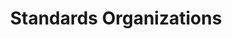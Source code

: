 ---
order: "04"
title: "Standards Organizations"
nav:
  - heading: IEEE 802
    sub-sections:
      - "11.1"
      - "11.2"
      - "11.3"
      - "11.4"
      - "11.9"
      - "11.10"
      - "11.11"
      - "14.18"
  - heading: CCITT
    sub-sections:
      - "7.5"
      - "8.3"
      - "8.4"
      - "8.12"
      - "10.4"
      - "11.5"
      - "11.7"
      - "a.16"
  - heading: ECMA
    sub-sections:
      - "8.3"
      - "8.12"
      - "11.5"
      - "11.7"
      - "11.9"
      - "11.11"
  - heading: ISO (and subcommittees)
    sub-sections:
      - "11.1"
      - "11.5"
      - "11.7"
      - "11.10"
      - "11.11"
      - "11.12"
      - "14.5"
      - "14.7"
      - "14.8"
  - heading: NBS
    sub-sections:
      - "1.0"
      - "8.13"
      - "9.1"
      - "11.2"
      - "11.5"
      - "11.6"
      - "11.9"
      - "11.10"
      - "11.11"
      - "14.6"
      - "14.7"
      - "14.8"
      - "14.9"
      - "14.10"
      - "14.11"
---
